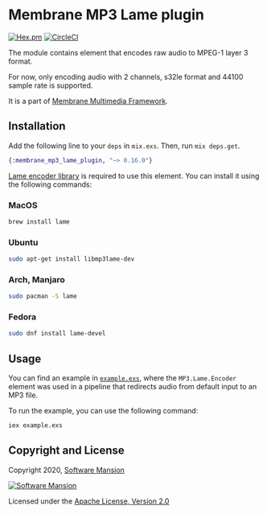 # Membrane MP3 Lame plugin

[![Hex.pm](https://img.shields.io/hexpm/v/membrane_mp3_lame_plugin.svg)](https://hex.pm/package/membrane_mp3_lame_plugin)
[![CircleCI](https://circleci.com/gh/membraneframework/membrane_mp3_lame_plugin.svg?style=svg)](https://circleci.com/gh/membraneframework/membrane_mp3_lame_plugin)

The module contains element that encodes raw audio to MPEG-1 layer 3 format.

For now, only encoding audio with 2 channels, s32le format and 44100 sample rate is supported.

It is a part of [Membrane Multimedia Framework](https://membraneframework.org).

## Installation

Add the following line to your `deps` in `mix.exs`. Then, run `mix deps.get`.

```elixir
{:membrane_mp3_lame_plugin, "~> 0.16.0"}
```

[Lame encoder library](http://lame.sourceforge.net) is required to use this element.
You can install it using the following commands:

### MacOS

```bash
brew install lame
```

### Ubuntu

```bash
sudo apt-get install libmp3lame-dev
```

### Arch, Manjaro

```bash
sudo pacman -S lame
```

### Fedora

```bash
sudo dnf install lame-devel
```

## Usage

You can find an example in [`example.exs`](example.exs), where the `MP3.Lame.Encoder` element
was used in a pipeline that redirects audio from default input to an MP3 file.

To run the example, you can use the following command:

```bash
iex example.exs
```

## Copyright and License

Copyright 2020, [Software Mansion](https://swmansion.com/?utm_source=git&utm_medium=readme&utm_campaign=membrane_mp3_lame_plugin)

[![Software Mansion](https://logo.swmansion.com/logo?color=white&variant=desktop&width=200&tag=membrane-github)](https://swmansion.com/?utm_source=git&utm_medium=readme&utm_campaign=membrane_mp3_lame_plugin)

Licensed under the [Apache License, Version 2.0](LICENSE)
